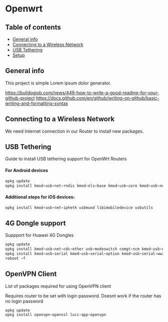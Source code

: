 # Openwrt 

## Table of contents
* [General info](#general-info)
* [Connecting to a Wireless Network](#Connecting-to-a-Wireless-Network)
* [USB Tethering](#usb-tethering)
* [Setup](#setup)

## General info
This project is simple Lorem ipsum dolor generator.


https://bulldogjob.com/news/449-how-to-write-a-good-readme-for-your-github-project
https://docs.github.com/en/github/writing-on-github/basic-writing-and-formatting-syntax



## Connecting to a Wireless Network

We need Internet connection in our Router to install new packages. 


## USB Tethering

Guide to install USB tethering support for OpenWrt Routers

#### For Android devices
```ruby
opkg update
opkg install kmod-usb-net-rndis kmod-nls-base kmod-usb-core kmod-usb-net kmod-usb-net-cdc-ether kmod-usb2
```
#### Additional steps for iOS devices:
```ruby
opkg install kmod-usb-net-ipheth usbmuxd libimobiledevice usbutils
```



## 4G Dongle support

Suppport for Huawei 4G Dongles 
```ruby
opkg update
opkg install kmod-usb-net-cdc-ether usb-modeswitch comgt-ncm kmod-usb-net-huawei-cdc-ncm
opkg install kmod-usb-serial kmod-usb-serial-option kmod-usb-serial-wwan
reboot -f
```



## OpenVPN Client

List of packages required for using OpenVPN client

Requires router to be set with login password. Doesnt work if the router has no login password 
```ruby
opkg update
opkg install openvpn-openssl luci-app-openvpn
```




